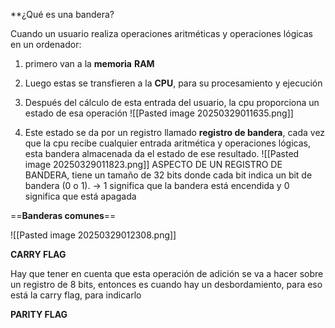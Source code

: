 **¿Qué es una bandera?

Cuando un usuario realiza operaciones aritméticas y operaciones lógicas en un ordenador:

1. primero van a la **memoria** **RAM**
2. Luego estas se transfieren a la **CPU**, para su procesamiento y ejecución
3. Después del cálculo de esta entrada del usuario, la cpu proporciona un estado de esa operación
 ![[Pasted image 20250329011635.png]]

4. Este estado se da por un registro llamado **registro de bandera**, cada vez que la cpu recibe cualquier entrada aritmética y operaciones lógicas, esta bandera almacenada da el estado de ese resultado.
  ![[Pasted image 20250329011823.png]]
  ASPECTO DE UN REGISTRO DE BANDERA, tiene un tamaño de 32 bits donde cada bit indica un bit de bandera (0 o 1). 
  -> 1 significa que la bandera está encendida y 0 significa que está apagada
  
==**Banderas comunes**== 

![[Pasted image 20250329012308.png]]

**CARRY FLAG**

Hay que tener en cuenta que esta operación de adición se va a hacer sobre un registro de 8 bits, entonces es cuando hay un desbordamiento, para eso está la carry flag, para indicarlo

**PARITY FLAG** 